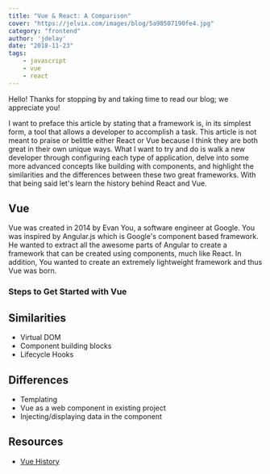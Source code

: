 ```yaml
---
title: "Vue & React: A Comparison"
cover: "https://jelvix.com/images/blog/5a98507190fe4.jpg"
category: "frontend"
author: 'jdelay'
date: "2018-11-23"
tags:
    - javascript
    - vue
    - react
---
```

Hello! Thanks for stopping by and taking time to read our blog; we appreciate you!

I want to preface this article by stating that a framework is, in its simplest form, a tool that allows a developer to accomplish a task. This article is not meant to praise or belittle either React or Vue because I think they are both great in their own unique ways. What I want to try and do is walk a new developer through configuring each type of application, delve into some more advanced concepts like building with components, and highlight the similarities and the differences between these two great frameworks. With that being said let's learn the history behind React and Vue.

## Vue

Vue was created in 2014 by Evan You, a software engineer at Google. You was inspired by Angular.js which is Google's component based framework. He wanted to extract all the awesome parts of Angular to create a framework that can be created using components, much like React. In addition, You wanted to create an extremely lightweight framework and thus Vue was born.

### Steps to Get Started with Vue


## Similarities
 - Virtual DOM
 - Component building blocks
 - Lifecycle Hooks

## Differences
- Templating
- Vue as a web component in existing project
- Injecting/displaying data in the component

## Resources

- [Vue History](https://en.wikipedia.org/wiki/Vue.js)